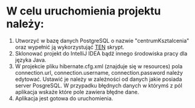# W celu uruchomienia projektu należy:
1. Utworzyć w bazę danych PostgreSQL o nazwie "centrumKsztalcenia" oraz wypełnić ją wykorzystująć [TEN](https://github.com/wmp-iie-ist-s-2017-18/projectdb-burzanski-i-koper/blob/master/baza.sql) skrypt.
2. Sklonować projekt do IntelliJ IDEA bądź innego środowiska pracy dla języka Java.
3. W projekcie pliku hibernate.cfg.xml (znajduje się w resources) pola connection.url, connection.username, connection.password należy edytować. Ustawić je należy w zależności od danych jakie posiada server PosgreSQL. W przypadku błędnych danych w którymś z pól aplikacja wskaże które pole zawiera błędne dane.
4. Aplikacja jest gotowa do uruchomienia.
